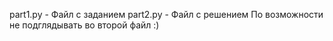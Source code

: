 part1.py - Файл с заданием 
part2.py - Файл с решением 
По возможности не подглядывать во второй файл :) 

